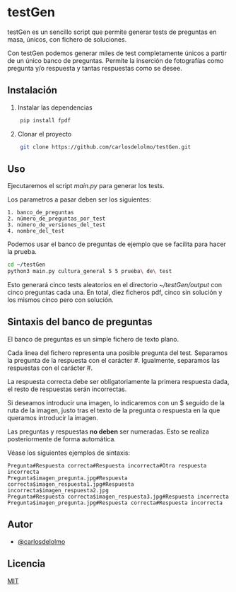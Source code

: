 
# testGen
testGen es un sencillo script que permite generar tests de preguntas en masa, únicos, con fichero de soluciones. 

Con testGen podemos generar miles de test completamente únicos a partir de un único banco de preguntas. Permite la inserción de fotografías como pregunta y/o respuesta y tantas respuestas como se desee.


## Instalación
1. Instalar las dependencias
```bash
    pip install fpdf
```
2. Clonar el proyecto

```bash
    git clone https://github.com/carlosdelolmo/testGen.git
```

## Uso

Ejecutaremos el script *main.py* para generar los tests.



Los parametros a pasar deben ser los siguientes:

    1. banco_de_preguntas 
    2. número_de_preguntas_por_test 
    3. número_de_versiones_del_test 
    4. nombre_del_test

Podemos usar el banco de preguntas de ejemplo que se facilita para hacer la prueba.

```bash
cd ~/testGen
python3 main.py cultura_general 5 5 prueba\ de\ test
```
Esto generará cinco tests aleatorios en el directorio *~/testGen/output* con cinco preguntas cada una. En total, diez ficheros pdf, cinco sin solución y los mismos cinco pero con solución.
## Sintaxis del banco de preguntas

El banco de preguntas es un simple fichero de texto plano. 

Cada linea del fichero representa una posible pregunta del test. Separamos la pregunta de la respuesta con el carácter #. Igualmente, separamos las respuestas con el carácter #. 

La respuesta correcta debe ser obligatoriamente la primera respuesta dada, el resto de respuestas serán incorrectas. 

Si deseamos introducir una imagen, lo indicaremos con un $ seguido de la ruta de la imagen, justo tras el texto de la pregunta o respuesta en la que queramos introducir la imagen. 

Las preguntas y respuestas **no deben** ser numeradas. Esto se realiza posteriormente de forma automática.

Véase los siguientes ejemplos de sintaxis:

```
Pregunta#Respuesta correcta#Respuesta incorrecta#Otra respuesta incorrecta
Pregunta$imagen_pregunta.jpg#Respuesta correcta$imagen_respuesta1.jpg#Respuesta incorrecta$imagen_respuesta2.jpg
Pregunta#Respuesta correcta$imagen_respuesta3.jpg#Respuesta incorrecta
Pregunta$imagen_pregunta.jpg#Respuesta correcta#Respuesta incorrecta
```
## Autor

- [@carlosdelolmo](https://github.com/carlosdelolmo)


## Licencia

[MIT](https://choosealicense.com/licenses/mit/)


